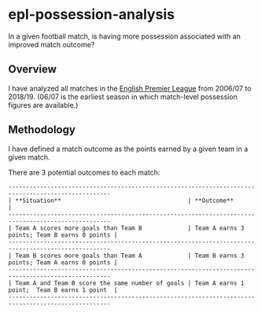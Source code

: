 # epl-possession-analysis

In a given football match, is having more possession associated with an improved match outcome?

## Overview

I have analyzed all matches in the [English Premier League](https://www.premierleague.com/) from 2006/07 to 2018/19. (06/07 is the earliest season in which match-level possession figures are available.)

## Methodology

I have defined a match outcome as the points earned by a given team in a given match.

There are 3 potential outcomes to each match:
```
---------------------------------------------------------------------------------------------------
| **Situation**                                    | **Outcome**                                  |
---------------------------------------------------------------------------------------------------
| Team A scores more goals than Team B             | Team A earns 3 points; Team B earns 0 points |
---------------------------------------------------------------------------------------------------
| Team B scores more goals than Team A             | Team B earns 3 points; Team A earns 0 points |
---------------------------------------------------------------------------------------------------
| Team A and Team B score the same number of goals | Team A earns 1 point;  Team B earns 1 point  |
---------------------------------------------------------------------------------------------------
```
